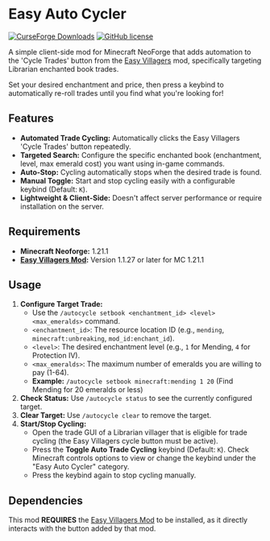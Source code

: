 # Easy Auto Cycler

[![CurseForge Downloads](https://cf.way2muchnoise.eu/full_easy-auto-cycler_downloads.svg?badge_style=flat)](https://www.curseforge.com/minecraft/mc-mods/placeholder)
[![GitHub license](https://img.shields.io/github/license/Uncraftbar/Easy-Villagers-Autotrade)](LICENSE)

A simple client-side mod for Minecraft NeoForge that adds automation to the 'Cycle Trades' button from the [Easy Villagers](https://www.curseforge.com/minecraft/mc-mods/easy-villagers) mod, specifically targeting Librarian enchanted book trades.

Set your desired enchantment and price, then press a keybind to automatically re-roll trades until you find what you're looking for!

## Features

*   **Automated Trade Cycling:** Automatically clicks the Easy Villagers 'Cycle Trades' button repeatedly.
*   **Targeted Search:** Configure the specific enchanted book (enchantment, level, max emerald cost) you want using in-game commands.
*   **Auto-Stop:** Cycling automatically stops when the desired trade is found.
*   **Manual Toggle:** Start and stop cycling easily with a configurable keybind (Default: `K`).
*   **Lightweight & Client-Side:** Doesn't affect server performance or require installation on the server.

## Requirements

*   **Minecraft Neoforge:** 1.21.1
*   **[Easy Villagers Mod](https://www.curseforge.com/minecraft/mc-mods/easy-villagers):** Version 1.1.27 or later for MC 1.21.1


## Usage

1.  **Configure Target Trade:**
    *   Use the `/autocycle setbook <enchantment_id> <level> <max_emeralds>` command.
    *   `<enchantment_id>`: The resource location ID (e.g., `mending`, `minecraft:unbreaking`, `mod_id:enchant_id`).
    *   `<level>`: The desired enchantment level (e.g., `1` for Mending, `4` for Protection IV).
    *   `<max_emeralds>`: The maximum number of emeralds you are willing to pay (1-64).
    *   **Example:** `/autocycle setbook minecraft:mending 1 20` (Find Mending for 20 emeralds or less)
2.  **Check Status:** Use `/autocycle status` to see the currently configured target.
3.  **Clear Target:** Use `/autocycle clear` to remove the target.
4.  **Start/Stop Cycling:**
    *   Open the trade GUI of a Librarian villager that is eligible for trade cycling (the Easy Villagers cycle button must be active).
    *   Press the **Toggle Auto Trade Cycling** keybind (Default: `K`). Check Minecraft controls options to view or change the keybind under the "Easy Auto Cycler" category.
    *   Press the keybind again to stop cycling manually.

## Dependencies

This mod **REQUIRES** the [Easy Villagers Mod](https://www.curseforge.com/minecraft/mc-mods/easy-villagers) to be installed, as it directly interacts with the button added by that mod.
